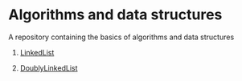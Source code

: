 # Algorithms and data structures

A repository containing the basics of algorithms and data structures

1. [LinkedList](./src/basics/linked-list)

2. [DoublyLinkedList](./src/basics/doubly-linked-list/)
